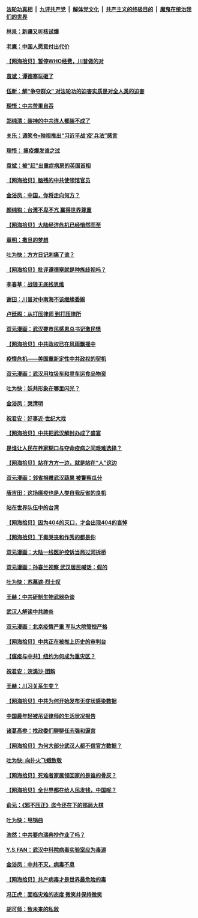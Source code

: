 ####  [法轮功真相](../../../../basic/blob/master/README.md?t=04170630) &nbsp;|&nbsp; [九评共产党](../../../../9ping.md/blob/master/README.md?t=04170630) &nbsp;|&nbsp; [解体党文化](../../../../jtdwh.md/blob/master/README.md?t=04170630)  &nbsp;|&nbsp; [共产主义的终极目的](../../../../gczydzjmd.md/blob/master/README.md?t=04170630) &nbsp;|&nbsp; [魔鬼在统治我们的世界](../../../../mgztzwmdsj.md/blob/master/README.md?t=04170630) 

#### [林泉：新疆又听核试爆](../pages/nsc993/n12037325.md?t=04170630) 

#### [老鹰：中国人愿意付出代价](../pages/nsc993/n12035994.md?t=04170630) 

#### [【网海拾贝】暂停WHO经费，川普做的对](../pages/nsc993/n12035636.md?t=04170630) 

#### [袁斌：谭德塞玩砸了](../pages/nsc993/n12035321.md?t=04170630) 

#### [伍新：解“争夺群众” 对法轮功的迫害实质是对全人类的迫害](../pages/nsc993/n12033869.md?t=04170630) 

#### [理悟：中共苦果自吞](../pages/nsc993/n12033842.md?t=04170630) 

#### [郑纯清：装神的中共连人都装不成了](../pages/nsc993/n12033689.md?t=04170630) 

#### [关乐：调笑令•殃视推出“习近平战‘疫’兵法”感言](../pages/nsc993/n12032806.md?t=04170630) 

#### [理悟： 瘟疫爆发谁之过](../pages/nsc993/n12032604.md?t=04170630) 

#### [袁斌：被“赶”出重症病房的英国首相](../pages/nsc993/n12031911.md?t=04170630) 

#### [【网海拾贝】脑残的中共使领馆官员](../pages/nsc993/n12031848.md?t=04170630) 

#### [金浴凤：中国，你将走向何方？](../pages/nsc993/n12029487.md?t=04170630) 

#### [颜纯钩：台湾不卑不亢  赢得世界尊重](../pages/nsc993/n12029336.md?t=04170630) 

#### [【网海拾贝】大陆经济危机已经悄然而至](../pages/nsc993/n12028651.md?t=04170630) 

#### [章明：撒旦的梦想](../pages/nsc993/n12027889.md?t=04170630) 

#### [吐为快：方方日记刺痛了谁？](../pages/nsc993/n12023156.md?t=04170630) 

#### [【网海拾贝】批评谭德塞就是种族歧视吗？](../pages/nsc993/n12022858.md?t=04170630) 

#### [李春草：战狼无底线思维](../pages/nsc993/n12022088.md?t=04170630) 

#### [谢田：川普对中南海不该继续委婉](../pages/nsc993/n12021089.md?t=04170630) 

#### [卢廷阁：从打压律师 到打压律所](../pages/nsc993/n12019704.md?t=04170630) 

#### [双元漫画：武汉要市民感恩总书记激民愤](../pages/nsc993/n12004567.md?t=04170630) 

#### [【网海拾贝】中共政权已在风雨飘摇中](../pages/nsc993/n12018736.md?t=04170630) 

#### [疫情危机——美国重新定性中共政权的契机](../pages/nsc993/n12017853.md?t=04170630) 

#### [双元漫画：武汉用垃圾车和灵车运食品物资](../pages/nsc993/n12004554.md?t=04170630) 

#### [吐为快：妖共形象在哪里闪光？](../pages/nsc993/n12015803.md?t=04170630) 

#### [金浴凤：哭清明](../pages/nsc993/n12015788.md?t=04170630) 

#### [祝君安：好事近·世纪大戏](../pages/nsc993/n12015773.md?t=04170630) 

#### [【网海拾贝】中共把武汉解封办成了盛宴](../pages/nsc993/n12015719.md?t=04170630) 

#### [是谁让人民在养家糊口与夺命疫病之间艰难选择？](../pages/nsc993/n12015203.md?t=04170630) 

#### [【网海拾贝】站在方方一边，就是站在“人”这边](../pages/nsc993/n12013340.md?t=04170630) 

#### [双元漫画：邻省捐赠武汉蔬果 被警察瓜分](../pages/nsc993/n12004526.md?t=04170630) 

#### [唐吉田：这场瘟疫也是人类自我反省的良机](../pages/nsc993/n12011969.md?t=04170630) 

#### [站在世界队伍中的台湾](../pages/nsc993/n12011026.md?t=04170630) 

#### [【网海拾贝】因为404的灭口，才会出现404的哀悼](../pages/nsc993/n12011258.md?t=04170630) 

#### [【网海拾贝】下毒哭丧和作秀的都是你](../pages/nsc993/n12010425.md?t=04170630) 

#### [双元漫画：大陆一线医护控诉当局过河拆桥](../pages/nsc993/n12004471.md?t=04170630) 

#### [双元漫画：孙春兰视察 武汉居民喊话：假的](../pages/nsc993/n12004452.md?t=04170630) 

#### [吐为快：苏幕遮·烈士叹](../pages/nsc993/n12006125.md?t=04170630) 

#### [王赫：中共研制生物武器杂谈](../pages/nsc993/n12005642.md?t=04170630) 

#### [武汉人解读中共肺炎](../pages/nsc993/n12001343.md?t=04170630) 

#### [双元漫画：北京疫情严重 军队大院管控严格](../pages/nsc993/n12002624.md?t=04170630) 

#### [【网海拾贝】中共正在被推上历史的审判台](../pages/nsc993/n12002620.md?t=04170630) 

#### [【瘟疫与中共】纽约为何成为重灾区？](../pages/nsc993/n12001518.md?t=04170630) 

#### [祝君安：浣溪沙·团购](../pages/nsc993/n12002413.md?t=04170630) 

#### [王赫：川习关系生变？](../pages/nsc993/n11999519.md?t=04170630) 

#### [【网海拾贝】中共为何开始发布无症状感染数据](../pages/nsc993/n11997270.md?t=04170630) 

#### [中国最年轻被吊证律师的生活状况报告](../pages/nsc993/n11995095.md?t=04170630) 

#### [诸葛高参：找政委们聊聊任志强和逼宫](../pages/nsc993/n11993193.md?t=04170630) 

#### [【网海拾贝】为何大部分武汉人都不信官方数据？](../pages/nsc993/n11994015.md?t=04170630) 

#### [吐为快: 向扑火飞蛾致敬](../pages/nsc993/n11993324.md?t=04170630) 

#### [【网海拾贝】死难者家属领回家的是谁的骨灰？](../pages/nsc993/n11990938.md?t=04170630) 

#### [【网海拾贝】全世界都在给人民发钱，中国呢？](../pages/nsc993/n11989723.md?t=04170630) 

#### [俞元：《邪不压正》迄今还在下的那局大棋](../pages/nsc993/n11989162.md?t=04170630) 

#### [吐为快：甩锅曲](../pages/nsc993/n11988323.md?t=04170630) 

#### [浩然：中共要向瑞典抄作业了吗？](../pages/nsc993/n11988046.md?t=04170630) 

#### [Y.S.FAN：武汉中科院病毒实验室应为毒源](../pages/nsc993/n11987185.md?t=04170630) 

#### [金浴凤：中共不灭，病毒不息](../pages/nsc993/n11984947.md?t=04170630) 

#### [【网海拾贝】共产病毒才是世界最危险的毒](../pages/nsc993/n11984863.md?t=04170630) 

#### [冯正虎：面临灾难的态度 微笑并保持微笑](../pages/nsc993/n11984764.md?t=04170630) 

#### [胡可师：致未来的私敌](../pages/nsc993/n11984718.md?t=04170630) 

